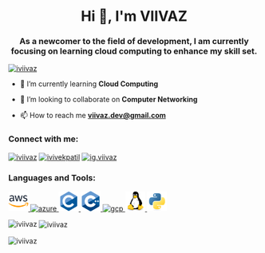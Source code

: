 <h1 align="center">Hi 👋, I'm VIIVAZ</h1>
<h3 align="center">As a newcomer to the field of development, I am currently focusing on learning cloud computing to enhance my skill set.</h3>

<p align="left"> <a href="https://twitter.com/iviivaz" target="blank"><img src="https://img.shields.io/twitter/follow/iviivaz?logo=twitter&style=for-the-badge" alt="iviivaz" /></a> </p>

- 🌱 I’m currently learning **Cloud Computing**

- 👯 I’m looking to collaborate on **Computer Networking**

- 📫 How to reach me **viivaz.dev@gmail.com**

<h3 align="left">Connect with me:</h3>
<p align="left">
<a href="https://twitter.com/iviivaz" target="blank"><img align="center" src="https://raw.githubusercontent.com/rahuldkjain/github-profile-readme-generator/master/src/images/icons/Social/twitter.svg" alt="iviivaz" height="30" width="40" /></a>
<a href="https://linkedin.com/in/ivivekpatil" target="blank"><img align="center" src="https://raw.githubusercontent.com/rahuldkjain/github-profile-readme-generator/master/src/images/icons/Social/linked-in-alt.svg" alt="ivivekpatil" height="30" width="40" /></a>
<a href="https://instagram.com/ig.viivaz" target="blank"><img align="center" src="https://raw.githubusercontent.com/rahuldkjain/github-profile-readme-generator/master/src/images/icons/Social/instagram.svg" alt="ig.viivaz" height="30" width="40" /></a>
</p>

<h3 align="left">Languages and Tools:</h3>
<p align="left"> <a href="https://aws.amazon.com" target="_blank" rel="noreferrer"> <img src="https://raw.githubusercontent.com/devicons/devicon/master/icons/amazonwebservices/amazonwebservices-original-wordmark.svg" alt="aws" width="40" height="40"/> </a> <a href="https://azure.microsoft.com/en-in/" target="_blank" rel="noreferrer"> <img src="https://www.vectorlogo.zone/logos/microsoft_azure/microsoft_azure-icon.svg" alt="azure" width="40" height="40"/> </a> <a href="https://www.cprogramming.com/" target="_blank" rel="noreferrer"> <img src="https://raw.githubusercontent.com/devicons/devicon/master/icons/c/c-original.svg" alt="c" width="40" height="40"/> </a> <a href="https://www.w3schools.com/cpp/" target="_blank" rel="noreferrer"> <img src="https://raw.githubusercontent.com/devicons/devicon/master/icons/cplusplus/cplusplus-original.svg" alt="cplusplus" width="40" height="40"/> </a> <a href="https://cloud.google.com" target="_blank" rel="noreferrer"> <img src="https://www.vectorlogo.zone/logos/google_cloud/google_cloud-icon.svg" alt="gcp" width="40" height="40"/> </a> <a href="https://www.linux.org/" target="_blank" rel="noreferrer"> <img src="https://raw.githubusercontent.com/devicons/devicon/master/icons/linux/linux-original.svg" alt="linux" width="40" height="40"/> </a> <a href="https://www.python.org" target="_blank" rel="noreferrer"> <img src="https://raw.githubusercontent.com/devicons/devicon/master/icons/python/python-original.svg" alt="python" width="40" height="40"/> </a> </p>

<p><img align="left" src="https://github-readme-stats.vercel.app/api/top-langs?username=iviivaz&show_icons=true&locale=en&layout=compact" alt="iviivaz" /></p>

<p>&nbsp;<img align="center" src="https://github-readme-stats.vercel.app/api?username=iviivaz&show_icons=true&locale=en" alt="iviivaz" /></p>

<p><img align="center" src="https://github-readme-streak-stats.herokuapp.com/?user=iviivaz&" alt="iviivaz" /></p>

